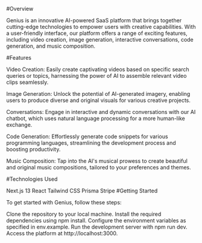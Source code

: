 #Overview

Genius is an innovative AI-powered SaaS platform that brings together cutting-edge technologies to empower users with creative capabilities. With a user-friendly interface, our platform offers a range of exciting features, including video creation, image generation, interactive conversations, code generation, and music composition.

#Features

Video Creation: Easily create captivating videos based on specific search queries or topics, harnessing the power of AI to assemble relevant video clips seamlessly.

Image Generation: Unlock the potential of AI-generated imagery, enabling users to produce diverse and original visuals for various creative projects.

Conversations: Engage in interactive and dynamic conversations with our AI chatbot, which uses natural language processing for a more human-like exchange.

Code Generation: Effortlessly generate code snippets for various programming languages, streamlining the development process and boosting productivity.

Music Composition: Tap into the AI's musical prowess to create beautiful and original music compositions, tailored to your preferences and themes.

#Technologies Used

Next.js 13
React
Tailwind CSS
Prisma
Stripe
#Getting Started

To get started with Genius, follow these steps:

Clone the repository to your local machine.
Install the required dependencies using npm install.
Configure the environment variables as specified in env.example.
Run the development server with npm run dev.
Access the platform at http://localhost:3000.

